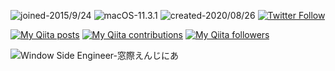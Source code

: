 ![joined-2015/9/24](https://img.shields.io/badge/joined-2015/9/24-brightgreen) ![macOS-11.3.1](https://img.shields.io/badge/macOS-11.3.1-brightgreen) ![created-2020/08/26](https://img.shields.io/badge/created-2020/08/26-brightgreen)  [![Twitter Follow](https://img.shields.io/twitter/follow/JmzSpR?label=%40JmzSpR&style=social)](https://twitter.com/JmzSpR)

[![My Qiita posts](https://qiita-badge.apiapi.app/s/JmzSpR/posts.svg)](http://qiita.com/JmzSpR) [![My Qiita contributions](https://qiita-badge.apiapi.app/s/JmzSpR/contributions.svg)](http://qiita.com/JmzSpR) [![My Qiita followers](https://qiita-badge.apiapi.app/s/JmzSpR/followers.svg)](http://qiita.com/JmzSpR)

![Window Side Engineer-窓際えんじにあ](https://img.shields.io/badge/Window%20Side%20Engineer-窓際えんじにあ-brightgreen)
